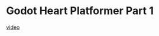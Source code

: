 # Godot Heart Platformer Part 1

[video](https://www.youtube.com/watch?v=M8-JVjtJlIQ&list=PL9FzW-m48fn0i9GYBoTY-SI3yOBZjH1kJ&index=1&pp=iAQB)
